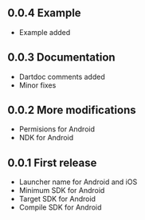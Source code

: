 ## 0.0.4 Example

- Example added

## 0.0.3 Documentation

- Dartdoc comments added
- Minor fixes

## 0.0.2 More modifications

- Permisions for Android
- NDK for Android

## 0.0.1 First release

- Launcher name for Android and iOS
- Minimum SDK for Android
- Target SDK for Android
- Compile SDK for Android
